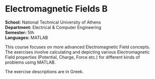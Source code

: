 # Electromagnetic Fields B

**School:** National Technical University of Athens\
**Department:** Electrical & Computer Engineering\
**Semester:** 5th\
**Languages:** MATLAB

This course focuses on more advanced Electromagnetic Field concepts.  
The exercises involve calculating and depicting various Electromagnetic Field properties (Potential, Charge, Force etc.) for different kinds of problems using MATLAB.

The exercise descriptions are in Greek.
